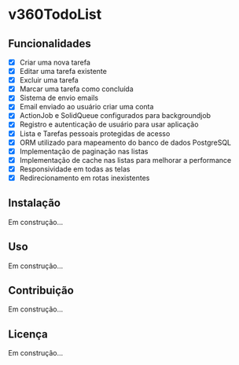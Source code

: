 # v360TodoList

## Funcionalidades

- [x] Criar uma nova tarefa
- [x] Editar uma tarefa existente
- [x] Excluir uma tarefa
- [x] Marcar uma tarefa como concluída
- [x] Sistema de envio emails
- [x] Email enviado ao usuário criar uma conta
- [x] ActionJob e SolidQueue configurados para backgroundjob
- [x] Registro e autenticação de usuário para usar aplicação
- [x] Lista e Tarefas pessoais protegidas de acesso
- [x] ORM utilizado para mapeamento do banco de dados PostgreSQL
- [x] Implementação de paginação nas listas
- [x] Implementação de cache nas listas para melhorar a performance
- [x] Responsividade em todas as telas
- [x] Redirecionamento em rotas inexistentes 

## Instalação

Em construção...

## Uso

Em construção...

## Contribuição

Em construção...

## Licença

Em construção...

